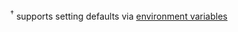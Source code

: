 <div align="right">

<sup>†</sup> supports setting defaults via [environment variables](#environment-variables)
</div>